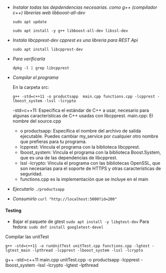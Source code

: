 
- *Instalar todas las depdendencias necesarias. como g++ (compilador c++) librerias web libboost-all-dev*
    
    ```sudo apt update```

    ```sudo apt install -y g++ libboost-all-dev libssl-dev```

- *Instala  libcpprest-dev cpprest es una libreria para REST Api*

    ```sudo apt install libcpprest-dev```

- *Para verificarla*

    ```dpkg -l | grep libcpprest```

- *Compilar el programa*

    En la carpeta src:
    
    ```g++ -std=c++11 -o productsapp  main.cpp functions.cpp -lcpprest -lboost_system -lssl -lcrypto```


    -std=c++11: Especifica el estándar de C++ a usar, necesario para algunas características de C++ usadas con libcpprest.
    main.cpp: El nombre del source.cpp
    - o productsapp: Especifica el nombre del archivo de salida ejecutable. Puedes cambiar my_service por cualquier otro nombre que prefieras para tu programa.
    - lcpprest: Vincula el programa con la biblioteca libcpprest.
    - lboost_system: Vincula el programa con la biblioteca Boost.System, que es una de las dependencias de libcpprest.
    - lssl -lcrypto: Vincula el programa con las bibliotecas OpenSSL, que son necesarias para el soporte de HTTPS y otras características de seguridad.
    - functions.cpp es la implementación que se incluye en el main

- *Ejecutarlo*
    ```./productsapp```

- *Consumirlo*
    ```curl "http://localhost:5000?id=200"```

#### Testing

- Bajar el paquete de  gtest 
```sudo apt install -y libgtest-dev```
    Para fedora:
    ```sudo dnf install googletest-devel```

Compilar las unitTest

```g++ -std=c++11 -o runUnitTest unitTest.cpp functions.cpp -lgtest -lgtest_main -lpthread -lcpprest -lboost_system -lssl -lcrypto```

g++ -std=c++11 main.cpp unitTest.cpp -o productsapp -lcpprest -lboost_system -lssl -lcrypto -lgtest -lpthread
